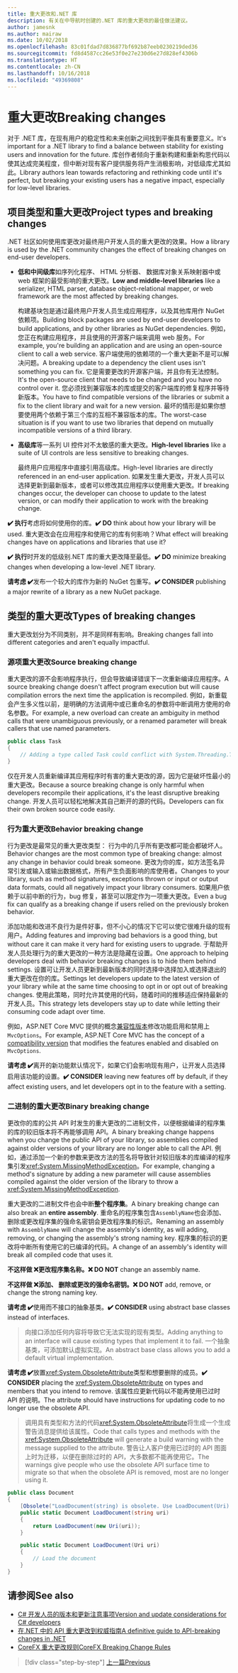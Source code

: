 ```yaml
---
title: 重大更改和.NET 库
description: 有关在中导航时创建的.NET 库的重大更改的最佳做法建议。
author: jamesnk
ms.author: mairaw
ms.date: 10/02/2018
ms.openlocfilehash: 83c01fdad7d836877bf692b87eeb0230219ded36
ms.sourcegitcommit: fd8d4587cc26e53f0e27e230d6e27d828ef4306b
ms.translationtype: HT
ms.contentlocale: zh-CN
ms.lasthandoff: 10/16/2018
ms.locfileid: "49369808"
---
```

# <a name="breaking-changes"></a><span data-ttu-id="299c8-103">重大更改</span><span class="sxs-lookup"><span data-stu-id="299c8-103">Breaking changes</span></span>

<span data-ttu-id="299c8-104">对于 .NET 库，在现有用户的稳定性和未来创新之间找到平衡具有重要意义。</span><span class="sxs-lookup"><span data-stu-id="299c8-104">It's important for a .NET library to find a balance between stability for existing users and innovation for the future.</span></span> <span data-ttu-id="299c8-105">库创作者倾向于重新构建和重新构思代码以使其达成完美程度，但中断对现有客户提供服务将产生消极影响，对低级库尤其如此。</span><span class="sxs-lookup"><span data-stu-id="299c8-105">Library authors lean towards refactoring and rethinking code until it's perfect, but breaking your existing users has a negative impact, especially for low-level libraries.</span></span>

## <a name="project-types-and-breaking-changes"></a><span data-ttu-id="299c8-106">项目类型和重大更改</span><span class="sxs-lookup"><span data-stu-id="299c8-106">Project types and breaking changes</span></span>

<span data-ttu-id="299c8-107">.NET 社区如何使用库更改对最终用户开发人员的重大更改的效果。</span><span class="sxs-lookup"><span data-stu-id="299c8-107">How a library is used by the .NET community changes the effect of breaking changes on end-user developers.</span></span>

* <span data-ttu-id="299c8-108">**低和中间级库**如序列化程序、 HTML 分析器、 数据库对象关系映射器中或 web 框架的最受影响的重大更改。</span><span class="sxs-lookup"><span data-stu-id="299c8-108">**Low and middle-level libraries** like a serializer, HTML parser, database object-relational mapper, or web framework are the most affected by breaking changes.</span></span>

  <span data-ttu-id="299c8-109">构建基块包是通过最终用户开发人员生成应用程序，以及其他库用作 NuGet 依赖项。</span><span class="sxs-lookup"><span data-stu-id="299c8-109">Building block packages are used by end-user developers to build applications, and by other libraries as NuGet dependencies.</span></span> <span data-ttu-id="299c8-110">例如，您正在构建应用程序，并且使用的开源客户端来调用 web 服务。</span><span class="sxs-lookup"><span data-stu-id="299c8-110">For example, you're building an application and are using an open-source client to call a web service.</span></span> <span data-ttu-id="299c8-111">客户端使用的依赖项的一个重大更新不是可以解决问题。</span><span class="sxs-lookup"><span data-stu-id="299c8-111">A breaking update to a dependency the client uses isn't something you can fix.</span></span> <span data-ttu-id="299c8-112">它是需要更改的开源客户端，并且你有无法控制。</span><span class="sxs-lookup"><span data-stu-id="299c8-112">It's the open-source client that needs to be changed and you have no control over it.</span></span> <span data-ttu-id="299c8-113">您必须找到兼容版本的库或提交的客户端库的修复程序并等待新版本。</span><span class="sxs-lookup"><span data-stu-id="299c8-113">You have to find compatible versions of the libraries or submit a fix to the client library and wait for a new version.</span></span> <span data-ttu-id="299c8-114">最坏的情形是如果你想要使用两个依赖于第三个库的互相不兼容版本的库。</span><span class="sxs-lookup"><span data-stu-id="299c8-114">The worst-case situation is if you want to use two libraries that depend on mutually incompatible versions of a third library.</span></span>

* <span data-ttu-id="299c8-115">**高级库**等一系列 UI 控件对不太敏感的重大更改。</span><span class="sxs-lookup"><span data-stu-id="299c8-115">**High-level libraries** like a suite of UI controls are less sensitive to breaking changes.</span></span>

  <span data-ttu-id="299c8-116">最终用户应用程序中直接引用高级库。</span><span class="sxs-lookup"><span data-stu-id="299c8-116">High-level libraries are directly referenced in an end-user application.</span></span> <span data-ttu-id="299c8-117">如果发生重大更改，开发人员可以选择更新到最新版本，或者可以修改其应用程序以使用重大更改。</span><span class="sxs-lookup"><span data-stu-id="299c8-117">If breaking changes occur, the developer can choose to update to the latest version, or can modify their application to work with the breaking change.</span></span>

<span data-ttu-id="299c8-118">**✔️ 执行**考虑将如何使用你的库。</span><span class="sxs-lookup"><span data-stu-id="299c8-118">**✔️ DO** think about how your library will be used.</span></span> <span data-ttu-id="299c8-119">重大更改会在应用程序和使用它的库有何影响？</span><span class="sxs-lookup"><span data-stu-id="299c8-119">What effect will breaking changes have on applications and libraries that use it?</span></span>

<span data-ttu-id="299c8-120">**✔️ 执行**时开发的低级别.NET 库的重大更改降至最低。</span><span class="sxs-lookup"><span data-stu-id="299c8-120">**✔️ DO** minimize breaking changes when developing a low-level .NET library.</span></span>

<span data-ttu-id="299c8-121">**请考虑 ✔️**发布一个较大的库作为新的 NuGet 包重写。</span><span class="sxs-lookup"><span data-stu-id="299c8-121">**✔️ CONSIDER** publishing a major rewrite of a library as a new NuGet package.</span></span>

## <a name="types-of-breaking-changes"></a><span data-ttu-id="299c8-122">类型的重大更改</span><span class="sxs-lookup"><span data-stu-id="299c8-122">Types of breaking changes</span></span>

<span data-ttu-id="299c8-123">重大更改划分为不同类别，并不是同样有影响。</span><span class="sxs-lookup"><span data-stu-id="299c8-123">Breaking changes fall into different categories and aren't equally impactful.</span></span>

### <a name="source-breaking-change"></a><span data-ttu-id="299c8-124">源项重大更改</span><span class="sxs-lookup"><span data-stu-id="299c8-124">Source breaking change</span></span>

<span data-ttu-id="299c8-125">重大更改的源不会影响程序执行，但会导致编译错误下一次重新编译应用程序。</span><span class="sxs-lookup"><span data-stu-id="299c8-125">A source breaking change doesn't affect program execution but will cause compilation errors the next time the application is recompiled.</span></span> <span data-ttu-id="299c8-126">例如，新重载会产生多义性以前，是明确的方法调用中或已重命名的参数将中断调用方使用的命名参数。</span><span class="sxs-lookup"><span data-stu-id="299c8-126">For example, a new overload can create an ambiguity in method calls that were unambiguous previously, or a renamed parameter will break callers that use named parameters.</span></span>

```csharp
public class Task
{
    // Adding a type called Task could conflict with System.Threading.Tasks.Task at compilation
}
```

<span data-ttu-id="299c8-127">仅在开发人员重新编译其应用程序时有害的重大更改的源，因为它是破坏性最小的重大更改。</span><span class="sxs-lookup"><span data-stu-id="299c8-127">Because a source breaking change is only harmful when developers recompile their applications, it's the least disruptive breaking change.</span></span> <span data-ttu-id="299c8-128">开发人员可以轻松地解决其自己断开的源的代码。</span><span class="sxs-lookup"><span data-stu-id="299c8-128">Developers can fix their own broken source code easily.</span></span>

### <a name="behavior-breaking-change"></a><span data-ttu-id="299c8-129">行为重大更改</span><span class="sxs-lookup"><span data-stu-id="299c8-129">Behavior breaking change</span></span>

<span data-ttu-id="299c8-130">行为更改是最常见的重大更改类型： 行为中的几乎所有更改都可能会都破坏人。</span><span class="sxs-lookup"><span data-stu-id="299c8-130">Behavior changes are the most common type of breaking change: almost any change in behavior could break someone.</span></span> <span data-ttu-id="299c8-131">更改为你的库，如方法签名异常引发或输入或输出数据格式，所有产生负面影响的库使用者。</span><span class="sxs-lookup"><span data-stu-id="299c8-131">Changes to your library, such as method signatures, exceptions thrown or input or output data formats, could all negatively impact your library consumers.</span></span> <span data-ttu-id="299c8-132">如果用户依赖于以前中断的行为，bug 修复，甚至可以限定作为一项重大更改。</span><span class="sxs-lookup"><span data-stu-id="299c8-132">Even a bug fix can qualify as a breaking change if users relied on the previously broken behavior.</span></span>

<span data-ttu-id="299c8-133">添加功能和改进不良行为是件好事，但不小心的情况下它可以使它很难升级的现有用户。</span><span class="sxs-lookup"><span data-stu-id="299c8-133">Adding features and improving bad behaviors is a good thing, but without care it can make it very hard for existing users to upgrade.</span></span> <span data-ttu-id="299c8-134">于帮助开发人员处理行为的重大更改的一种方法是隐藏在设置。</span><span class="sxs-lookup"><span data-stu-id="299c8-134">One approach to helping developers deal with behavior breaking changes is to hide them behind settings.</span></span> <span data-ttu-id="299c8-135">设置可让开发人员更新到最新版本的同时选择中选择加入或选择退出的重大更改在你的库。</span><span class="sxs-lookup"><span data-stu-id="299c8-135">Settings let developers update to the latest version of your library while at the same time choosing to opt in or opt out of breaking changes.</span></span> <span data-ttu-id="299c8-136">使用此策略，同时允许其使用的代码，随着时间的推移适应保持最新的开发人员。</span><span class="sxs-lookup"><span data-stu-id="299c8-136">This strategy lets developers stay up to date while letting their consuming code adapt over time.</span></span>

<span data-ttu-id="299c8-137">例如，ASP.NET Core MVC 提供的概念[兼容性版本](/aspnet/core/mvc/compatibility-version)修改功能启用和禁用上`MvcOptions`。</span><span class="sxs-lookup"><span data-stu-id="299c8-137">For example, ASP.NET Core MVC has the concept of a [compatibility version](/aspnet/core/mvc/compatibility-version) that modifies the features enabled and disabled on `MvcOptions`.</span></span>

<span data-ttu-id="299c8-138">**请考虑 ✔️**离开的新功能默认情况下，如果它们会影响现有用户，让开发人员选择启用该功能的设置。</span><span class="sxs-lookup"><span data-stu-id="299c8-138">**✔️ CONSIDER** leaving new features off by default, if they affect existing users, and let developers opt in to the feature with a setting.</span></span>

### <a name="binary-breaking-change"></a><span data-ttu-id="299c8-139">二进制的重大更改</span><span class="sxs-lookup"><span data-stu-id="299c8-139">Binary breaking change</span></span>

<span data-ttu-id="299c8-140">更改你的库的公共 API 时发生的重大更改的二进制文件，以便根据编译的程序集的库的较旧版本将不再能够调用 API。</span><span class="sxs-lookup"><span data-stu-id="299c8-140">A binary breaking change happens when you change the public API of your library, so assemblies compiled against older versions of your library are no longer able to call the API.</span></span> <span data-ttu-id="299c8-141">例如，通过添加一个新的参数来更改方法的签名将导致针对较旧版本的库编译的程序集引发<xref:System.MissingMethodException>。</span><span class="sxs-lookup"><span data-stu-id="299c8-141">For example, changing a method's signature by adding a new parameter will cause assemblies compiled against the older version of the library to throw a <xref:System.MissingMethodException>.</span></span>

<span data-ttu-id="299c8-142">重大更改的二进制文件也会中断**整个程序集**。</span><span class="sxs-lookup"><span data-stu-id="299c8-142">A binary breaking change can also break an **entire assembly**.</span></span> <span data-ttu-id="299c8-143">重命名的程序集包含`AssemblyName`也会添加、 删除或更改程序集的强命名密钥会更改程序集的标识。</span><span class="sxs-lookup"><span data-stu-id="299c8-143">Renaming an assembly with `AssemblyName` will change the assembly's identity, as will adding, removing, or changing the assembly's strong naming key.</span></span> <span data-ttu-id="299c8-144">程序集的标识的更改将中断所有使用它的已编译的代码。</span><span class="sxs-lookup"><span data-stu-id="299c8-144">A change of an assembly's identity will break all compiled code that uses it.</span></span>

<span data-ttu-id="299c8-145">**不这样做 ❌**更改程序集名称。</span><span class="sxs-lookup"><span data-stu-id="299c8-145">**❌ DO NOT** change an assembly name.</span></span>

<span data-ttu-id="299c8-146">**不这样做 ❌**添加、 删除或更改的强命名密钥。</span><span class="sxs-lookup"><span data-stu-id="299c8-146">**❌ DO NOT** add, remove, or change the strong naming key.</span></span>

<span data-ttu-id="299c8-147">**请考虑 ✔️**使用而不接口的抽象基类。</span><span class="sxs-lookup"><span data-stu-id="299c8-147">**✔️ CONSIDER** using abstract base classes instead of interfaces.</span></span>

> <span data-ttu-id="299c8-148">向接口添加任何内容将导致它无法实现的现有类型。</span><span class="sxs-lookup"><span data-stu-id="299c8-148">Adding anything to an interface will cause existing types that implement it to fail.</span></span> <span data-ttu-id="299c8-149">一个抽象基类，可添加默认虚拟实现。</span><span class="sxs-lookup"><span data-stu-id="299c8-149">An abstract base class allows you to add a default virtual implementation.</span></span>

<span data-ttu-id="299c8-150">**请考虑 ✔️**放置<xref:System.ObsoleteAttribute>类型和想要删除的成员。</span><span class="sxs-lookup"><span data-stu-id="299c8-150">**✔️ CONSIDER** placing the <xref:System.ObsoleteAttribute> on types and members that you intend to remove.</span></span> <span data-ttu-id="299c8-151">该属性应更新代码以不能再使用已过时 API 的说明。</span><span class="sxs-lookup"><span data-stu-id="299c8-151">The attribute should have instructions for updating code to no longer use the obsolete API.</span></span>

> <span data-ttu-id="299c8-152">调用具有类型和方法的代码<xref:System.ObsoleteAttribute>将生成一个生成警告消息提供给该属性。</span><span class="sxs-lookup"><span data-stu-id="299c8-152">Code that calls types and methods with the <xref:System.ObsoleteAttribute> will generate a build warning with the message supplied to the attribute.</span></span> <span data-ttu-id="299c8-153">警告让人客户使用已过时的 API 图面上时为迁移，以便在删除过时的 API，大多数都不能再使用它。</span><span class="sxs-lookup"><span data-stu-id="299c8-153">The warnings give people who use the obsolete API surface time to migrate so that when the obsolete API is removed, most are no longer using it.</span></span>

```csharp
public class Document
{
    [Obsolete("LoadDocument(string) is obsolete. Use LoadDocument(Uri) instead.")]
    public static Document LoadDocument(string uri)
    {
        return LoadDocument(new Uri(uri));
    }

    public static Document LoadDocument(Uri uri)
    {
        // Load the document
    }
}
```

## <a name="see-also"></a><span data-ttu-id="299c8-154">请参阅</span><span class="sxs-lookup"><span data-stu-id="299c8-154">See also</span></span>

* [<span data-ttu-id="299c8-155">C# 开发人员的版本和更新注意事项</span><span class="sxs-lookup"><span data-stu-id="299c8-155">Version and update considerations for C# developers</span></span>](../../csharp/whats-new/version-update-considerations.md)
* [<span data-ttu-id="299c8-156">在.NET 中的 API 重大更改到权威指南</span><span class="sxs-lookup"><span data-stu-id="299c8-156">A definitive guide to API-breaking changes in .NET</span></span>](https://stackoverflow.com/questions/1456785/a-definitive-guide-to-api-breaking-changes-in-net)
* [<span data-ttu-id="299c8-157">CoreFX 重大更改规则</span><span class="sxs-lookup"><span data-stu-id="299c8-157">CoreFX Breaking Change Rules</span></span>](https://github.com/dotnet/corefx/blob/master/Documentation/coding-guidelines/breaking-change-rules.md)

>[!div class="step-by-step"]
[<span data-ttu-id="299c8-158">上一篇</span><span class="sxs-lookup"><span data-stu-id="299c8-158">Previous</span></span>](./versioning.md)
